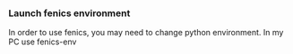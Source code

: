 ### Launch fenics environment

In order to use fenics, you may need to change python environment. In my PC use fenics-env